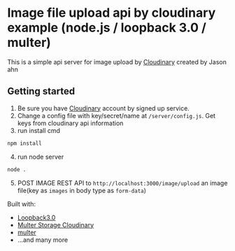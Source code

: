 # Image file upload api by cloudinary example (node.js / loopback 3.0 / multer)
This is a simple api server for image upload by [Cloudinary](https://cloudinary.com/) created by Jason ahn


## Getting started

1. Be sure you have [Cloudinary](https://cloudinary.com/) account by signed up service.
2. Change a config file with key/secret/name at `/server/config.js`. Get keys from cloudinary api information
3. run install cmd
```sh
npm install
```
4. run node server
```sh
node .
```
5. POST IMAGE REST API to `http://localhost:3000/image/upload` an image file(key as `images` in body type as `form-data`)


Built with:
* [Loopback3.0](https://loopback.io/doc/en/lb3/)
* [Multer Storage Cloudinary](hhttps://github.com/affanshahid/multer-storage-cloudinary#readme)
* [multer](https://github.com/expressjs/multer)
* ...and many more

